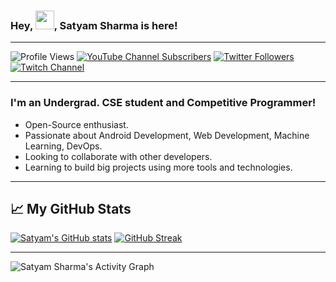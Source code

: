 ### Hey, <img src="https://raw.githubusercontent.com/MartinHeinz/MartinHeinz/master/wave.gif" width="30px">, Satyam Sharma is here!

---

![Profile Views](https://komarev.com/ghpvc/?username=satyamsharma17) [![YouTube Channel Subscribers](https://img.shields.io/youtube/channel/subscribers/UCLFayhmJsJfzLzy5jHkC2aA?label=People%20subscribed%20to%20my%20channel&style=social)](https://www.youtube.com/channel/UCLFayhmJsJfzLzy5jHkC2aA?sub_confirmation=1) [![Twitter Followers](https://img.shields.io/twitter/follow/IamSatyam17?label=People%20following%20me%20on%20Twitter&style=social)](https://twitter.com/intent/follow?screen_name=IamSatyam17) [![Twitch Channel](https://img.shields.io/twitch/status/sharmasatyam17?style=social)](https://www.twitch.tv/sharmasatyam17)

---

### I'm an Undergrad. CSE student and Competitive Programmer!
- Open-Source enthusiast.
- Passionate about Android Development, Web Development, Machine Learning, DevOps.
- Looking to collaborate with other developers. 
- Learning to build big projects using more tools and technologies.

---

## &#x1f4c8; My GitHub Stats

[![Satyam's GitHub stats](https://github-readme-stats.vercel.app/api?username=satyamsharma17&show_icons=true)](https://github.com/anuraghazra/github-readme-stats) [![GitHub Streak](https://github-readme-streak-stats.herokuapp.com?user=satyamsharma17)](https://git.io/streak-stats)

---

![Satyam Sharma's Activity Graph](https://activity-graph.herokuapp.com/graph?username=satyamsharma17&bg_color=ffffff&color=0400ff&line=0400ff&point=03d3d&area=true&hide_border=true)
